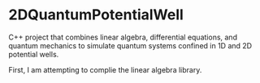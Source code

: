 # 2DQuantumPotentialWell
 C++ project that combines linear algebra, differential equations, and quantum mechanics to simulate quantum systems confined in 1D and 2D potential wells.

First, I am attempting to complie the linear algebra library. 
